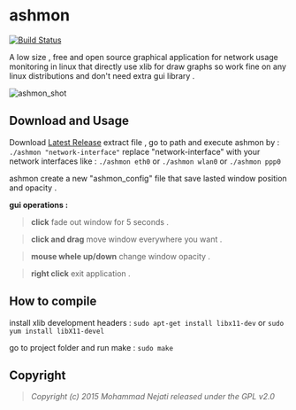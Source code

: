 # ashmon

[![Build Status](https://travis-ci.org/ashtum/ashmon.svg?branch=master)](https://travis-ci.org/ashtum/ashmon)

A low size , free and open source graphical application for network usage monitoring in linux that directly use xlib for draw graphs so work fine on any linux distributions and don't need extra gui library .

![ashmon_shot](https://cloud.githubusercontent.com/assets/11743154/6987887/5575b242-da61-11e4-9076-0d1dc9ca5f70.png)


## Download and Usage
Download [Latest Release](https://github.com/ashtum/ashmon/releases/latest) extract file , go to path and execute ashmon by : ```./ashmon "network-interface"``` replace "network-interface" with your network interfaces like : ```./ashmon eth0``` or ```./ashmon wlan0``` or ```./ashmon ppp0```

ashmon create a new "ashmon_config" file that save lasted window position and opacity .

**gui operations :**
> **click** fade out window for 5 seconds .

> **click and drag** move window everywhere you want .

> **mouse whele up/down** change window opacity .

> **right click** exit application .


## How to compile
install xlib development headers : ``` sudo apt-get install libx11-dev ``` or ``` sudo yum install libX11-devel ```

go to project folder and run make : ``` sudo make ```


## Copyright

> *Copyright (c) 2015 Mohammad Nejati released under the GPL v2.0*
